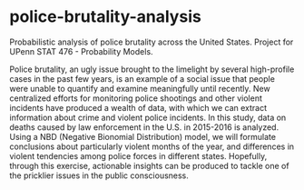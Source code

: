 # police-brutality-analysis
Probabilistic analysis of police brutality across the United States. Project for UPenn STAT 476 - Probability Models.

Police brutality, an ugly issue brought to the limelight by several high-profile cases in the past few years, is an example of a social issue that people were unable to quantify and examine meaningfully until recently. New centralized efforts for monitoring police shootings and other violent incidents have produced a wealth of data, with which we can extract information about crime and violent police incidents.
In this study, data on deaths caused by law enforcement in the U.S. in 2015-2016 is analyzed. Using a NBD (Negative Bionomial Distribution) model, we will formulate conclusions about particularly violent months of the year, and differences in violent tendencies among police forces in different states. Hopefully, through this exercise, actionable insights can be produced to tackle one of the pricklier issues in the public consciousness.
